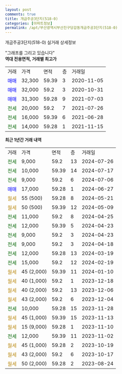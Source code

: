 ```yaml
---
layout: post
comments: true
title: 개금주공3단지(518-0)
categories: [아파트정보]
permalink: /apt/부산광역시부산진구당감동개금주공3단지(518-0)
---
```


개금주공3단지(518-0) 실거래 상세정보

<script type="text/javascript">
  google.charts.load('current', {'packages':['line', 'corechart']});
  google.charts.setOnLoadCallback(drawChart);

  function drawChart() {
    var data = new google.visualization.DataTable();
    data.addColumn('date', '거래일');
    data.addColumn('number', "매매");
    data.addColumn('number', "전세");
    data.addColumn('number', "전매");

    data.addRows([[new Date(Date.parse("2024-07-26")), null, 9000, null], [new Date(Date.parse("2024-07-17")), null, 10000, null], [new Date(Date.parse("2024-07-06")), null, 9000, null], [new Date(Date.parse("2024-06-27")), 17000, null, null], [new Date(Date.parse("2024-05-21")), null, null, null], [new Date(Date.parse("2024-05-09")), null, null, null], [new Date(Date.parse("2024-04-25")), null, 11000, null], [new Date(Date.parse("2024-04-23")), null, 12000, null], [new Date(Date.parse("2024-04-23")), null, 9000, null], [new Date(Date.parse("2024-04-18")), null, 9000, null], [new Date(Date.parse("2024-03-19")), null, 12000, null], [new Date(Date.parse("2024-02-19")), null, 15000, null], [new Date(Date.parse("2024-01-10")), null, null, null], [new Date(Date.parse("2023-12-18")), null, null, null], [new Date(Date.parse("2023-12-06")), null, null, null], [new Date(Date.parse("2023-12-04")), null, null, null], [new Date(Date.parse("2023-11-28")), null, 10000, null], [new Date(Date.parse("2023-11-13")), null, null, null], [new Date(Date.parse("2023-11-10")), null, null, null], [new Date(Date.parse("2023-11-02")), null, 12000, null], [new Date(Date.parse("2023-10-19")), null, null, null], [new Date(Date.parse("2023-10-17")), null, null, null], [new Date(Date.parse("2023-08-24")), null, null, null]]);

    var options = {
      hAxis: {
        format: 'yyyy/MM/dd'
      },    
      lineWidth: 0,
      pointsVisible: true,    
      title: '최근 1년간 유형별 실거래가 분포',
      legend: { position: 'bottom' }
    };

    var formatter = new google.visualization.NumberFormat({pattern:'###,###'} );
    formatter.format(data, 1);
    formatter.format(data, 2);
    
    setTimeout(function() {
        var chart = new google.visualization.LineChart(document.getElementById('columnchart_material'));
        chart.draw(data, (options));
        document.getElementById('loading').style.display = 'none';
    }, 200);
  }
</script>


<div id="loading" style="z-index:20; display: block; margin-left: 0px">"그래프를 그리고 있습니다"</div>
<div id="columnchart_material" style="width: 95%; margin-left: 0px; display: block"></div>
<!-- contents start -->
<b>역대 전용면적, 거래별 최고가</b>
<table class="sortable">
    <tr>
      <td>거래</td>
      <td>가격</td>
      <td>면적</td>
      <td>층</td>
      <td>거래일</td>
    </tr>
        <tr>
          <td><a style="color: blue">매매</a></td>
          <td>32,300</td>
          <td>59.39</td>
          <td>3</td>
          <td>2020-11-05</td>
        </tr>            <tr>
          <td><a style="color: blue">매매</a></td>
          <td>32,000</td>
          <td>59.2</td>
          <td>3</td>
          <td>2020-10-31</td>
        </tr>            <tr>
          <td><a style="color: blue">매매</a></td>
          <td>31,300</td>
          <td>59.28</td>
          <td>9</td>
          <td>2021-07-03</td>
        </tr>        
        <tr>
              <td><a style="color: darkgreen">전세</a></td>
              <td>20,000</td>
              <td>59.2</td>
              <td>7</td>
              <td>2021-07-26</td>
            </tr>            <tr>
              <td><a style="color: darkgreen">전세</a></td>
              <td>16,000</td>
              <td>59.39</td>
              <td>6</td>
              <td>2021-06-28</td>
            </tr>            <tr>
              <td><a style="color: darkgreen">전세</a></td>
              <td>14,000</td>
              <td>59.28</td>
              <td>1</td>
              <td>2021-11-15</td>
            </tr>        
    
</table>

<b>최근 1년간 거래 내역</b>

<table class="sortable">
    <tr>
      <td>거래</td>
      <td>가격</td>
      <td>면적</td>
      <td>층</td>
      <td>거래일</td>
    </tr>
    <tr>
      <td><a style="color: darkgreen">전세</a></td>
      <td>9,000</td>
      <td>59.2</td>
      <td>13</td>
      <td>2024-07-26</td>
    </tr>          <tr>
      <td><a style="color: darkgreen">전세</a></td>
      <td>10,000</td>
      <td>59.39</td>
      <td>14</td>
      <td>2024-07-17</td>
    </tr>          <tr>
      <td><a style="color: darkgreen">전세</a></td>
      <td>9,000</td>
      <td>59.2</td>
      <td>6</td>
      <td>2024-07-06</td>
    </tr>          <tr>
      <td><a style="color: blue">매매</a></td>
      <td>17,000</td>
      <td>59.28</td>
      <td>1</td>
      <td>2024-06-27</td>
    </tr>          <tr>
      <td><a style="color: darkgoldenrod">월세</a></td>
      <td>55 (500)</td>
      <td>59.28</td>
      <td>8</td>
      <td>2024-05-21</td>
    </tr>          <tr>
      <td><a style="color: darkgoldenrod">월세</a></td>
      <td>50 (500)</td>
      <td>59.39</td>
      <td>12</td>
      <td>2024-05-09</td>
    </tr>          <tr>
      <td><a style="color: darkgreen">전세</a></td>
      <td>11,000</td>
      <td>59.2</td>
      <td>8</td>
      <td>2024-04-25</td>
    </tr>          <tr>
      <td><a style="color: darkgreen">전세</a></td>
      <td>12,000</td>
      <td>59.39</td>
      <td>5</td>
      <td>2024-04-23</td>
    </tr>          <tr>
      <td><a style="color: darkgreen">전세</a></td>
      <td>9,000</td>
      <td>59.2</td>
      <td>3</td>
      <td>2024-04-23</td>
    </tr>          <tr>
      <td><a style="color: darkgreen">전세</a></td>
      <td>9,000</td>
      <td>59.2</td>
      <td>3</td>
      <td>2024-04-18</td>
    </tr>          <tr>
      <td><a style="color: darkgreen">전세</a></td>
      <td>12,000</td>
      <td>59.28</td>
      <td>13</td>
      <td>2024-03-19</td>
    </tr>          <tr>
      <td><a style="color: darkgreen">전세</a></td>
      <td>15,000</td>
      <td>59.2</td>
      <td>12</td>
      <td>2024-02-19</td>
    </tr>          <tr>
      <td><a style="color: darkgoldenrod">월세</a></td>
      <td>45 (2,000)</td>
      <td>59.39</td>
      <td>11</td>
      <td>2024-01-10</td>
    </tr>          <tr>
      <td><a style="color: darkgoldenrod">월세</a></td>
      <td>40 (1,000)</td>
      <td>59.2</td>
      <td>1</td>
      <td>2023-12-18</td>
    </tr>          <tr>
      <td><a style="color: darkgoldenrod">월세</a></td>
      <td>40 (2,000)</td>
      <td>59.2</td>
      <td>13</td>
      <td>2023-12-06</td>
    </tr>          <tr>
      <td><a style="color: darkgoldenrod">월세</a></td>
      <td>43 (2,000)</td>
      <td>59.2</td>
      <td>6</td>
      <td>2023-12-04</td>
    </tr>          <tr>
      <td><a style="color: darkgreen">전세</a></td>
      <td>10,000</td>
      <td>59.28</td>
      <td>15</td>
      <td>2023-11-28</td>
    </tr>          <tr>
      <td><a style="color: darkgoldenrod">월세</a></td>
      <td>45 (1,000)</td>
      <td>59.39</td>
      <td>15</td>
      <td>2023-11-13</td>
    </tr>          <tr>
      <td><a style="color: darkgoldenrod">월세</a></td>
      <td>15 (9,000)</td>
      <td>59.28</td>
      <td>1</td>
      <td>2023-11-10</td>
    </tr>          <tr>
      <td><a style="color: darkgreen">전세</a></td>
      <td>12,000</td>
      <td>59.39</td>
      <td>11</td>
      <td>2023-11-02</td>
    </tr>          <tr>
      <td><a style="color: darkgoldenrod">월세</a></td>
      <td>45 (1,000)</td>
      <td>59.28</td>
      <td>2</td>
      <td>2023-10-19</td>
    </tr>          <tr>
      <td><a style="color: darkgoldenrod">월세</a></td>
      <td>43 (2,000)</td>
      <td>59.2</td>
      <td>6</td>
      <td>2023-10-17</td>
    </tr>          <tr>
      <td><a style="color: darkgoldenrod">월세</a></td>
      <td>50 (2,000)</td>
      <td>59.28</td>
      <td>2</td>
      <td>2023-08-24</td>
    </tr>      </table>
<!-- contents end -->    

